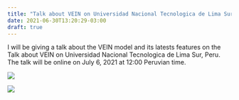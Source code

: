 ```yaml
---
title: "Talk about VEIN on Universidad Nacional Tecnologica de Lima Sur, Peru"
date: 2021-06-30T13:20:29-03:00
draft: true
---
```

I will be giving a talk about the VEIN model and its latests features on the 
Talk about VEIN on Universidad Nacional Tecnologica de Lima Sur, Peru.
The talk will be online on July 6, 2021 at 12:00 Peruvian time.

![](https://i.imgur.com/0BOc2VT.png)

![](https://raw.githubusercontent.com/atmoschem/atmoschem.github.io/main/static/media/talk01.png)
